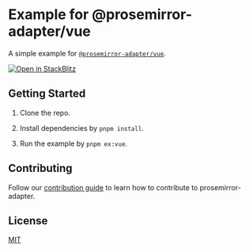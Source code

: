 # Example for @prosemirror-adapter/vue

A simple example for [`@prosemirror-adapter/vue`](../../packages/vue/).

[![Open in StackBlitz](https://developer.stackblitz.com/img/open_in_stackblitz.svg)](https://stackblitz.com/github/Saul-Mirone/prosemirror-adapter/tree/main/examples/vue)

## Getting Started

1. Clone the repo.

2. Install dependencies by `pnpm install`.

3. Run the example by `pnpm ex:vue`.

## Contributing

Follow our [contribution guide](../../CONTRIBUTING.md) to learn how to contribute to prosemirror-adapter.

## License

[MIT](../../LICENSE)
